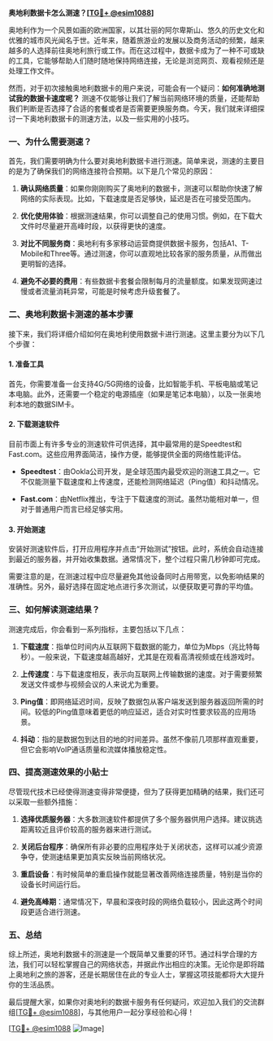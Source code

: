 **奥地利数据卡怎么测速？[[TG💪+ @esim1088](https://t.me/s/esim1088)]**

奥地利作为一个风景如画的欧洲国家，以其壮丽的阿尔卑斯山、悠久的历史文化和优雅的城市风光闻名于世。近年来，随着旅游业的发展以及商务活动的频繁，越来越多的人选择前往奥地利旅行或工作。而在这过程中，数据卡成为了一种不可或缺的工具，它能够帮助人们随时随地保持网络连接，无论是浏览网页、观看视频还是处理工作文件。

然而，对于初次接触奥地利数据卡的用户来说，可能会有一个疑问：**如何准确地测试我的数据卡速度呢？** 测速不仅能够让我们了解当前网络环境的质量，还能帮助我们判断是否选择了合适的套餐或者是否需要更换服务商。今天，我们就来详细探讨一下奥地利数据卡的测速方法，以及一些实用的小技巧。

### 一、为什么需要测速？

首先，我们需要明确为什么要对奥地利数据卡进行测速。简单来说，测速的主要目的是为了确保我们的网络连接符合预期。以下是几个常见的原因：

1. **确认网络质量**：如果你刚刚购买了奥地利的数据卡，测速可以帮助你快速了解网络的实际表现。比如，下载速度是否足够快，延迟是否在可接受范围内。
   
2. **优化使用体验**：根据测速结果，你可以调整自己的使用习惯。例如，在下载大文件时尽量避开高峰时段，以获得更快的速度。

3. **对比不同服务商**：奥地利有多家移动运营商提供数据卡服务，包括A1、T-Mobile和Three等。通过测速，你可以直观地比较各家的服务质量，从而做出更明智的选择。

4. **避免不必要的费用**：有些数据卡套餐会限制每月的流量额度。如果发现网速过慢或者流量消耗异常，可能是时候考虑升级套餐了。

### 二、奥地利数据卡测速的基本步骤

接下来，我们将详细介绍如何在奥地利使用数据卡进行测速。这里主要分为以下几个步骤：

#### 1. 准备工具

首先，你需要准备一台支持4G/5G网络的设备，比如智能手机、平板电脑或笔记本电脑。此外，还需要一个稳定的电源插座（如果是笔记本电脑），以及一张奥地利本地的数据SIM卡。

#### 2. 下载测速软件

目前市面上有许多专业的测速软件可供选择，其中最常用的是Speedtest和Fast.com。这些应用界面简洁，操作方便，能够提供全面的网络性能评估。

- **Speedtest**：由Ookla公司开发，是全球范围内最受欢迎的测速工具之一。它不仅能测量下载速度和上传速度，还能检测网络延迟（Ping值）和抖动情况。
  
- **Fast.com**：由Netflix推出，专注于下载速度的测试。虽然功能相对单一，但对于普通用户而言已经足够实用。

#### 3. 开始测速

安装好测速软件后，打开应用程序并点击“开始测试”按钮。此时，系统会自动连接到最近的服务器，并开始收集数据。通常情况下，整个过程只需几秒钟即可完成。

需要注意的是，在测速过程中应尽量避免其他设备同时占用带宽，以免影响结果的准确性。另外，最好选择在固定地点进行多次测试，以便获取更可靠的平均值。

### 三、如何解读测速结果？

测速完成后，你会看到一系列指标，主要包括以下几点：

1. **下载速度**：指单位时间内从互联网下载数据的能力，单位为Mbps（兆比特每秒）。一般来说，下载速度越高越好，尤其是在观看高清视频或在线游戏时。

2. **上传速度**：与下载速度相反，表示向互联网上传输数据的速度。对于需要频繁发送文件或参与视频会议的人来说尤为重要。

3. **Ping值**：即网络延迟时间，反映了数据包从客户端发送到服务器返回所需的时间。较低的Ping值意味着更低的响应延迟，适合对实时性要求较高的应用场景。

4. **抖动**：指的是数据包到达目的地的时间差异。虽然不像前几项那样直观重要，但它会影响VoIP通话质量和流媒体播放稳定性。

### 四、提高测速效果的小贴士

尽管现代技术已经使得测速变得非常便捷，但为了获得更加精确的结果，我们还可以采取一些额外措施：

1. **选择优质服务器**：大多数测速软件都提供了多个服务器供用户选择。建议挑选距离较近且评价较高的服务器来进行测试。

2. **关闭后台程序**：确保所有非必要的应用程序处于关闭状态，这样可以减少资源争夺，使测速结果更加真实反映当前网络状况。

3. **重启设备**：有时候简单的重启操作就能显著改善网络连接质量，特别是当你的设备长时间运行后。

4. **避免高峰期**：通常情况下，早晨和深夜时段的网络负载较小，因此这两个时间段更适合进行测速。

### 五、总结

综上所述，奥地利数据卡的测速是一个既简单又重要的环节。通过科学合理的方法，我们可以轻松掌握自己的网络状态，并据此作出相应的决策。无论你是即将踏上奥地利之旅的游客，还是长期居住在此的专业人士，掌握这项技能都将大大提升你的生活品质。

最后提醒大家，如果你对奥地利的数据卡服务有任何疑问，欢迎加入我们的交流群组[[TG💪+ @esim1088](https://t.me/s/esim1088)]，与其他用户一起分享经验和心得！

[[TG💪+ @esim1088](https://t.me/s/esim1088) ![Image](https://i.postimg.cc/4NQfJmqS/Snipaste-2025-05-13-00-14-12.png)]